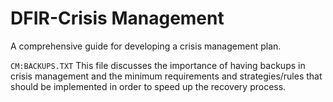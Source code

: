 # DFIR-Crisis Management
A comprehensive guide for developing a crisis management plan.

``CM:BACKUPS.TXT`` 
This file discusses the importance of having backups in crisis management and the minimum requirements and strategies/rules that should be implemented in order to speed up the recovery process.

